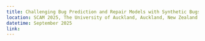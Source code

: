 ```yaml
---
title: Challenging Bug Prediction and Repair Models with Synthetic Bugs
location: SCAM 2025, The University of Auckland, Auckland, New Zealand
datetime: September 2025
link: 
---
```

